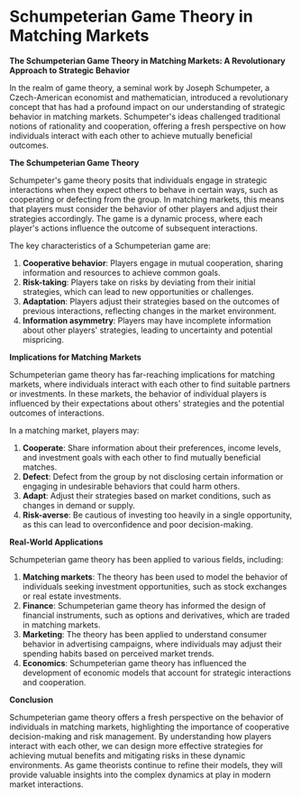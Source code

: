 # Schumpeterian Game Theory in Matching Markets

**The Schumpeterian Game Theory in Matching Markets: A Revolutionary Approach to Strategic Behavior**

In the realm of game theory, a seminal work by Joseph Schumpeter, a Czech-American economist and mathematician, introduced a revolutionary concept that has had a profound impact on our understanding of strategic behavior in matching markets. Schumpeter's ideas challenged traditional notions of rationality and cooperation, offering a fresh perspective on how individuals interact with each other to achieve mutually beneficial outcomes.

**The Schumpeterian Game Theory**

Schumpeter's game theory posits that individuals engage in strategic interactions when they expect others to behave in certain ways, such as cooperating or defecting from the group. In matching markets, this means that players must consider the behavior of other players and adjust their strategies accordingly. The game is a dynamic process, where each player's actions influence the outcome of subsequent interactions.

The key characteristics of a Schumpeterian game are:

1. **Cooperative behavior**: Players engage in mutual cooperation, sharing information and resources to achieve common goals.
2. **Risk-taking**: Players take on risks by deviating from their initial strategies, which can lead to new opportunities or challenges.
3. **Adaptation**: Players adjust their strategies based on the outcomes of previous interactions, reflecting changes in the market environment.
4. **Information asymmetry**: Players may have incomplete information about other players' strategies, leading to uncertainty and potential mispricing.

**Implications for Matching Markets**

Schumpeterian game theory has far-reaching implications for matching markets, where individuals interact with each other to find suitable partners or investments. In these markets, the behavior of individual players is influenced by their expectations about others' strategies and the potential outcomes of interactions.

In a matching market, players may:

1. **Cooperate**: Share information about their preferences, income levels, and investment goals with each other to find mutually beneficial matches.
2. **Defect**: Defect from the group by not disclosing certain information or engaging in undesirable behaviors that could harm others.
3. **Adapt**: Adjust their strategies based on market conditions, such as changes in demand or supply.
4. **Risk-averse**: Be cautious of investing too heavily in a single opportunity, as this can lead to overconfidence and poor decision-making.

**Real-World Applications**

Schumpeterian game theory has been applied to various fields, including:

1. **Matching markets**: The theory has been used to model the behavior of individuals seeking investment opportunities, such as stock exchanges or real estate investments.
2. **Finance**: Schumpeterian game theory has informed the design of financial instruments, such as options and derivatives, which are traded in matching markets.
3. **Marketing**: The theory has been applied to understand consumer behavior in advertising campaigns, where individuals may adjust their spending habits based on perceived market trends.
4. **Economics**: Schumpeterian game theory has influenced the development of economic models that account for strategic interactions and cooperation.

**Conclusion**

Schumpeterian game theory offers a fresh perspective on the behavior of individuals in matching markets, highlighting the importance of cooperative decision-making and risk management. By understanding how players interact with each other, we can design more effective strategies for achieving mutual benefits and mitigating risks in these dynamic environments. As game theorists continue to refine their models, they will provide valuable insights into the complex dynamics at play in modern market interactions.
